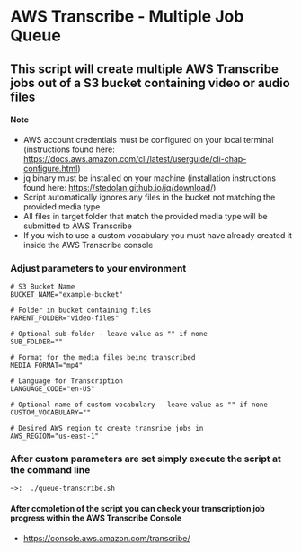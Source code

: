# AWS Transcribe - Multiple Job Queue

## This script will create multiple AWS Transcribe jobs out of a S3 bucket containing video or audio files

#### Note
- AWS account credentials must be configured on your local terminal  (instructions found here: https://docs.aws.amazon.com/cli/latest/userguide/cli-chap-configure.html)
- jq binary must be installed on your machine (installation instructions found here: https://stedolan.github.io/jq/download/)
- Script automatically ignores any files in the bucket not matching the provided media type
- All files in target folder that match the provided media type will be submitted to AWS Transcribe
- If you wish to use a custom vocabulary you must have already created it inside the AWS Transcribe console

### Adjust parameters to your environment
```
# S3 Bucket Name
BUCKET_NAME="example-bucket"

# Folder in bucket containing files
PARENT_FOLDER="video-files"

# Optional sub-folder - leave value as "" if none
SUB_FOLDER=""

# Format for the media files being transcribed
MEDIA_FORMAT="mp4"

# Language for Transcription
LANGUAGE_CODE="en-US"

# Optional name of custom vocabulary - leave value as "" if none
CUSTOM_VOCABULARY=""

# Desired AWS region to create transribe jobs in
AWS_REGION="us-east-1"
```
### After custom parameters are set simply execute the script at the command line
```
~>:  ./queue-transcribe.sh
```

#### After completion of the script you can check your transcription job progress within the AWS Transcribe Console
- https://console.aws.amazon.com/transcribe/
